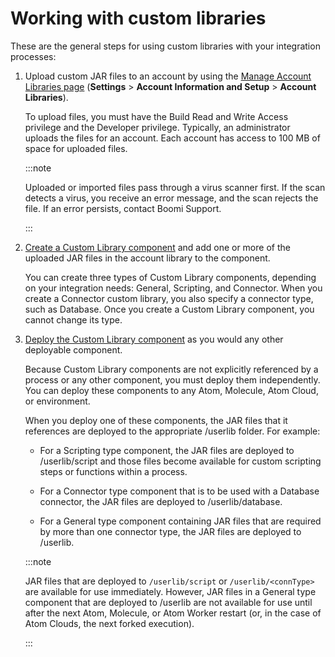 # Working with custom libraries

<head>
  <meta name="guidename" content="Integration"/>
  <meta name="context" content="GUID-96f10864-334e-4eba-ac3f-f52b4e65fdb2"/>
</head>


These are the general steps for using custom libraries with your integration processes:

1.  Upload custom JAR files to an account by using the [Manage Account Libraries page](/Atomsphere/Platform/r-atm-Account_Library_Management_edc37905-b4fe-4cae-8001-b62221adb872.md) \(**Settings** \> **Account Information and Setup** \> **Account Libraries**\).

    To upload files, you must have the Build Read and Write Access privilege and the Developer privilege. Typically, an administrator uploads the files for an account. Each account has access to 100 MB of space for uploaded files.

    :::note

    Uploaded or imported files pass through a virus scanner first. If the scan detects a virus, you receive an error message, and the scan rejects the file. If an error persists, contact Boomi Support.

    :::

2.  [Create a Custom Library component](t-atm-Creating_a_Custom_Library_Component_8fce64fb-4b85-4977-9876-e0d616526228.md) and add one or more of the uploaded JAR files in the account library to the component.

    You can create three types of Custom Library components, depending on your integration needs: General, Scripting, and Connector. When you create a Connector custom library, you also specify a connector type, such as Database. Once you create a Custom Library component, you cannot change its type.

3.  [Deploy the Custom Library component](c-atm-Custom_library_deployment_considerations_7fccfe31-e438-4fa6-bab0-7f395eef5fe3.md) as you would any other deployable component.

    Because Custom Library components are not explicitly referenced by a process or any other component, you must deploy them independently. You can deploy these components to any Atom, Molecule, Atom Cloud, or environment.

    When you deploy one of these components, the JAR files that it references are deployed to the appropriate /userlib folder. For example:

    -   For a Scripting type component, the JAR files are deployed to /userlib/script and those files become available for custom scripting steps or functions within a process.

    -   For a Connector type component that is to be used with a Database connector, the JAR files are deployed to /userlib/database.

    -   For a General type component containing JAR files that are required by more than one connector type, the JAR files are deployed to /userlib.

    :::note
    
    JAR files that are deployed to `/userlib/script` or `/userlib/<connType>` are available for use immediately. However, JAR files in a General type component that are deployed to /userlib are not available for use until after the next Atom, Molecule, or Atom Worker restart \(or, in the case of Atom Clouds, the next forked execution\).

    :::